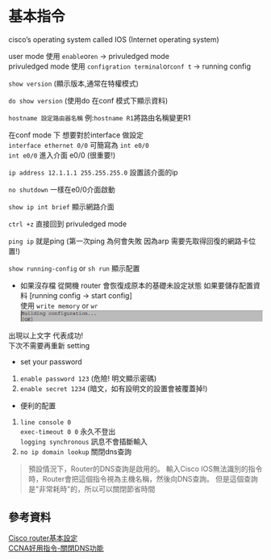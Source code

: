# 基本指令
cisco’s operating system called IOS (Internet operating system)

user mode 使用 `enable`or`en` -> privuledged mode\
privuledged mode 使用 `configration terminal`or`conf t` -> running config 

`show version` (顯示版本,通常在特權模式)

`do show version` (使用do 在conf 模式下顯示資料)

`hostname 設定路由器名稱` 例:`hostname R1`將路由名稱變更R1

在conf mode 下 想要對於interface 做設定\
`interface ethernet 0/0` 可簡寫為 `int e0/0`\
`int e0/0` 進入介面 e0/0 (很重要!)

`ip address 12.1.1.1 255.255.255.0` 設置該介面的ip

`no shutdown` 一樣在e0/0介面啟動 

`show ip int brief` 顯示網路介面

`ctrl +z` 直接回到 privuledged mode

`ping ip` 就是ping (第一次ping 為何會失敗 因為arp 需要先取得回復的網路卡位置!)

`show running-config` or `sh run` 顯示配置

* 如果沒存檔 從開機 router 會恢復成原本的基礎未設定狀態
如果要儲存配置資料 [running config -> start config]\
使用 `write memory` or  `wr` \
![](https://github.com/oxolll/Linux/blob/%E8%A8%88%E7%AE%97%E6%A9%9F%E7%B6%B2%E8%B7%AF/%E5%9F%BA%E6%9C%AC%E8%A8%AD%E5%82%99%E7%B0%A1%E4%BB%8B/wr.png)

出現以上文字 代表成功!\
下次不需要再重新 setting 

* set your password
1. `enable password 123` (危險! 明文顯示密碼)
2. `enable secret 1234` (暗文，如有設明文的設置會被覆蓋掉!)

* 便利的配置
1. `line console 0`\
`exec-timeout 0 0` 永久不登出\
`logging synchronous` 訊息不會插斷輸入
2.  `no ip domain lookup` 關閉dns查詢
>預設情況下，Router的DNS查詢是啟用的。
>輸入Cisco IOS無法識別的指令時，Router會把這個指令視為主機名稱，然後向DNS查詢。
>但是這個查詢是"非常耗時"的，所以可以關閉節省時間


## 參考資料
[Cisco router基本設定](https://giboss.pixnet.net/blog/post/26807628)\
[CCNA好用指令-關閉DNS功能](https://forjoun.blogspot.com/2010/12/ccna-dns.html)